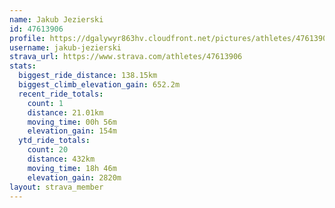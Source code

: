 ```yaml
---
name: Jakub Jezierski
id: 47613906
profile: https://dgalywyr863hv.cloudfront.net/pictures/athletes/47613906/14681924/1/large.jpg
username: jakub-jezierski
strava_url: https://www.strava.com/athletes/47613906
stats:
  biggest_ride_distance: 138.15km
  biggest_climb_elevation_gain: 652.2m
  recent_ride_totals:
    count: 1
    distance: 21.01km
    moving_time: 00h 56m
    elevation_gain: 154m
  ytd_ride_totals:
    count: 20
    distance: 432km
    moving_time: 18h 46m
    elevation_gain: 2820m
layout: strava_member
--- 
```

